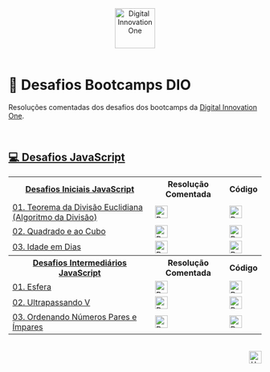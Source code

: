 <div id="top" align="center">
  <a href="https://www.dio.me/">
    <img alt="Digital Innovation One" height="80" src="https://hermes.digitalinnovation.one/assets/diome/logo.svg">
  </a>
</div>
<br>

# 🚀 Desafios Bootcamps DIO
Resoluções comentadas dos desafios dos bootcamps da [Digital Innovation One](https://www.dio.me/).

<br>

<h2>
  <a href="https://github.com/elidianaandrade/dio-desafios-bootcamps/tree/main/desafios-javascript/desafios-iniciais-javascript">
   💻 Desafios JavaScript
  </a>
</h2>
<table>
    <!-- DESAFIOS INICIAIS JAVASCRIPT -->
    <!-- LINHA 0 -->
    <tr>
        <th>
           <a href="https://github.com/elidianaandrade/dio-desafios-bootcamps/tree/main/desafios-javascript/desafios-iniciais-javascript">
             Desafios Iniciais JavaScript
           </a>
        </th>
        <th>Resolução Comentada</th>
        <th>Código</th>
    </tr>
    <!-- LINHA 1 -->
    <tr>
        <td>
           <a href="https://github.com/elidianaandrade/dio-desafios-bootcamps/tree/main/desafios-javascript/desafios-iniciais-javascript/desafio-01-teorema-da-divisao-euclidiana">
            01. Teorema da Divisão Euclidiana (Algoritmo da Divisão)
           </a>
        </td>
        <td>
           <a href="https://github.com/elidianaandrade/dio-desafios-bootcamps/blob/main/desafios-javascript/desafios-iniciais-javascript/desafio-01-teorema-da-divisao-euclidiana/resolucao-comentada.md">
             <img alt="Resolução Comentada" height="25" src="https://img.shields.io/badge/✅%20Ver%20Resolução%20Comentada-5058A1?style=for-the-badge&logo=none">
           </a>
        </td>
        <td>
          <a href="https://github.com/elidianaandrade/dio-desafios-bootcamps/blob/main/desafios-javascript/desafios-iniciais-javascript/desafio-01-teorema-da-divisao-euclidiana/resolucao-codigo.js">
            <img alt="Resolução Código" height="25" src="https://img.shields.io/badge/Ver%20Código-30A3DC?style=for-the-badge&logo=none">
          </a>
        </td>    
     </tr>
    <!-- LINHA 2 -->
     <tr>
       <td>
           <a href="https://github.com/elidianaandrade/dio-desafios-bootcamps/tree/main/desafios-javascript/desafios-iniciais-javascript/desafio-02-quadrado-e-ao-cubo">
            02. Quadrado e ao Cubo
           </a>
        <td>
           <a href="https://github.com/elidianaandrade/dio-desafios-bootcamps/blob/main/desafios-javascript/desafios-iniciais-javascript/desafio-02-quadrado-e-ao-cubo/resolucao-comentada.md">
             <img alt="Resolução Comentada" height="25" src="https://img.shields.io/badge/✅%20Ver%20Resolução%20Comentada-5058A1?style=for-the-badge&logo=none">
           </a>
        </td>
        <td>
          <a href="https://github.com/elidianaandrade/dio-desafios-bootcamps/blob/main/desafios-javascript/desafios-iniciais-javascript/desafio-02-quadrado-e-ao-cubo/resolucao-codigo.js">
            <img alt="Resolução Código" height="25" src="https://img.shields.io/badge/Ver%20Código-30A3DC?style=for-the-badge&logo=none">
          </a>
        </td>
     </tr>
     <!-- LINHA 3 -->
     <tr>
        <td>
           <a href="https://github.com/elidianaandrade/dio-desafios-bootcamps/tree/main/desafios-javascript/desafios-iniciais-javascript/desafio-03-idade-em-dias">
            03. Idade em Dias
           </a>
        </td>
        <td>
           <a href="https://github.com/elidianaandrade/dio-desafios-bootcamps/blob/main/desafios-javascript/desafios-iniciais-javascript/desafio-03-idade-em-dias/resolucao-comentada.md">
             <img alt="Resolução Comentada" height="25" src="https://img.shields.io/badge/✅%20Ver%20Resolução%20Comentada-5058A1?style=for-the-badge&logo=none">
           </a>
        </td>
        <td>
          <a href="https://github.com/elidianaandrade/dio-desafios-bootcamps/blob/main/desafios-javascript/desafios-iniciais-javascript/desafio-03-idade-em-dias/resolucao-comentada.md">
            <img alt="Resolução Código" height="25" src="https://img.shields.io/badge/Ver%20Código-30A3DC?style=for-the-badge&logo=none">
          </a>
        </td>
     </tr>
     <!-- DESAFIOS INTERMEDIÁRIOS JAVASCRIPT -->
     <!-- LINHA 0 -->
     <tr>
        <th>
           <a href="https://github.com/elidianaandrade/dio-desafios-bootcamps/tree/main/desafios-javascript/desafios-intermediarios-javascript">
             Desafios Intermediários JavaScript
           </a>
        </th>
        <th>Resolução Comentada</th>
        <th>Código</th>
    </tr>
    <!-- LINHA 1 -->
    <tr>
        <td>
           <a href="https://github.com/elidianaandrade/dio-desafios-bootcamps/tree/main/desafios-javascript/desafios-intermediarios-javascript/desafio-01-esfera">
            01. Esfera
           </a>
        </td>
        <td>
           <a href="https://github.com/elidianaandrade/dio-desafios-bootcamps/blob/main/desafios-javascript/desafios-intermediarios-javascript/desafio-01-esfera/resolucao-comentada.md">
             <img alt="Resolução Comentada" height="25" src="https://img.shields.io/badge/✅%20Ver%20Resolução%20Comentada-5058A1?style=for-the-badge&logo=none">
           </a>
        </td>
        <td>
          <a href="https://github.com/elidianaandrade/dio-desafios-bootcamps/blob/main/desafios-javascript/desafios-intermediarios-javascript/desafio-01-esfera/resolucao-codigo.js">
            <img alt="Resolução Código" height="25" src="https://img.shields.io/badge/Ver%20Código-30A3DC?style=for-the-badge&logo=none">
          </a>
        </td>    
     </tr>
     <!-- LINHA 2 -->
     <tr>
        <td>
           <a href="https://github.com/elidianaandrade/dio-desafios-bootcamps/tree/main/desafios-javascript/desafios-intermediarios-javascript/desafio-02-ultrapassando-v">
             02. Ultrapassando V
           </a>
        </td>
        <td>
           <a href="https://github.com/elidianaandrade/dio-desafios-bootcamps/blob/main/desafios-javascript/desafios-intermediarios-javascript/desafio-02-ultrapassando-v/resolucao-comentada.md">
             <img alt="Resolução Comentada" height="25" src="https://img.shields.io/badge/✅%20Ver%20Resolução%20Comentada-CCC?style=for-the-badge&logo=none">
           </a>
        </td>
        <td>
          <a href="https://github.com/elidianaandrade/dio-desafios-bootcamps/blob/main/desafios-javascript/desafios-intermediarios-javascript/desafio-02-ultrapassando-v/resolucao-codigo.js">
            <img alt="Resolução Código" height="25" src="https://img.shields.io/badge/Ver%20Código-CCC?style=for-the-badge&logo=none">
          </a>
        </td>    
     </tr>
     <!-- LINHA 3 -->
     <tr>
        <td>
           <a href="https://github.com/elidianaandrade/dio-desafios-bootcamps/tree/main/desafios-javascript/desafios-intermediarios-javascript/desafio-03-ordenando-numeros-pares-e-impares">
             03. Ordenando Números Pares e Ímpares
           </a>
        </td>
        <td>
           <a href="https://github.com/elidianaandrade/dio-desafios-bootcamps/blob/main/desafios-javascript/desafios-intermediarios-javascript/desafio-03-ordenando-numeros-pares-e-impares/resolucao-comentada.md">
             <img alt="Resolução Comentada" height="25" src="https://img.shields.io/badge/✅%20Ver%20Resolução%20Comentada-CCC?style=for-the-badge&logo=none">
           </a>
        </td>
        <td>
          <a href="https://github.com/elidianaandrade/dio-desafios-bootcamps/blob/main/desafios-javascript/desafios-intermediarios-javascript/desafio-03-ordenando-numeros-pares-e-impares/resolucao-codigo.js">
            <img alt="Resolução Código" height="25" src="https://img.shields.io/badge/Ver%20Código-CCC?style=for-the-badge&logo=none">
          </a>
        </td>    
     </tr>
</table>

<br>

<div align="right">
  <a href="#top">
    <img alt="Up" height="25" src="https://raw.githubusercontent.com/FortAwesome/Font-Awesome/6.x/svgs/solid/angle-up.svg">
  </a>
</div>
